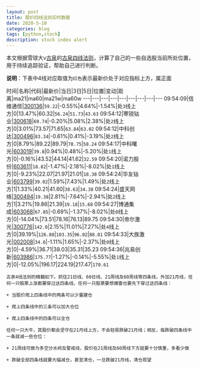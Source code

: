 ```yaml
---
layout: post
title: 股价四线法则实时数据
date: 2020-5-10
categories: blog
tags: [python,stock]
description: stock index alert
---
```



本文根据雪球大v[古泉](https://xueqiu.com/u/7148646888)的[古泉四线法则](https://xueqiu.com/7148646888/130498192)，计算了自己的一些自选股当前所处位置，用于持续追踪验证，帮助自己进行判断。

**说明**：下表中4线对应取值为`红色`表示最新价处于对应指标上方，属正面

时间|名称|代码|最新价|当日|3日|5日|位置|变动|距离|ma21|ma60|ma21w|ma60w
---|---|---|---|---|---|---|---|---
09:54:09|信维通信|[300136](https://xueqiu.com/S/SZ300136)|`59.22`|-0.55%|4.64%|-1.54%|处`3`线上方|0|13.47%|60.32|`56.24`|`51.73`|`43.63`
09:54:12|寒锐钴业|[300618](https://xueqiu.com/S/SZ300618)|`69.74`|-0.20%|5.08%|2.38%|处`2`线上方|0|3.01%|73.57|71.65|`63.84`|`63.02`
09:54:12|中科创达|[300496](https://xueqiu.com/S/SZ300496)|`83.34`|-0.61%|0.41%|-3.19%|处`2`线上方|0|8.79%|89.22|89.79|`78.75`|`58.24`
09:54:17|中科曙光|[603019](https://xueqiu.com/S/SH603019)|`39.8`|0.94%|0.48%|-5.20%|处`1`线上方|0|-0.16%|43.52|44.14|41.62|`32.59`
09:54:20|诺力股份|[603611](https://xueqiu.com/S/SH603611)|`18.82`|-1.47%|-2.18%|-8.02%|处`1`线上方|0|-9.23%|22.07|21.97|21.01|`18.38`
09:54:24|华友钴业|[603799](https://xueqiu.com/S/SH603799)|`39.02`|1.59%|7.43%|1.49%|处`2`线上方|1|1.33%|40.21|41.60|`38.63`|`34.38`
09:54:24|盛天网络|[300494](https://xueqiu.com/S/SZ300494)|`19.38`|2.81%|-7.64%|-2.94%|处`2`线上方|1|3.21%|19.86|21.39|`19.18`|`15.68`
09:54:27|博通集成|[603068](https://xueqiu.com/S/SH603068)|`67.85`|-0.69%|-1.37%|-8.02%|处`0`线上方|0|-14.04%|73.51|78.16|76.13|89.75
09:54:30|帝尔激光|[300776](https://xueqiu.com/S/SZ300776)|`142.0`|2.15%|11.01%|7.27%|处`4`线上方|0|39.19%|`126.88`|`103.35`|`96.02`|`88.81`
09:54:33|大族激光|[002008](https://xueqiu.com/S/SZ002008)|`34.6`|-1.11%|1.65%|-2.37%|处`0`线上方|0|-4.59%|36.71|38.03|35.31|35.23
09:54:36|兆易创新|[603986](https://xueqiu.com/S/SH603986)|`175.77`|-1.27%|-0.14%|-5.55%|处`1`线上方|0|-12.05%|196.17|224.19|217.47|`170.61`

```
古泉4线法则的精髓如下。抓住21日线、60日线、21周线及60周线等四条线，外加21月线，任何一只股票上涨都要穿过这四条线，任何一只股票要想爆雷也要先下穿过这四条线：

+ 当股价爬上四条线中的两条可以少量建仓

+ 爬上四条线中的三条可以加大仓位

+ 爬上四条线中的四条可以全仓

任何一只大牛，其股价都会坚守在21月线上方，不会轻易跌破21月线；相反，每跌破四条线中一条就减一些仓位：

+ 21周线可做为多空分水岭及警戒线，股价在21周线及60周线下方就要十分慎重，多看少做

+ 跌破全部四条线就要大幅减仓，甚至清仓，一旦跌破21月线，清仓观望
```